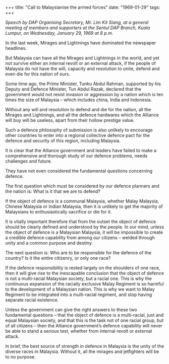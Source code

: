 +++ 
title: "Call to Malaysianise the armed forces"
date: "1969-01-29"
tags:
+++

_Speech by DAP Organising Secretary, Mr. Lim Kit Siang, at a general meeting of members and supporters at the Sentul DAP Branch, Kuala Lumpur, on Wednesday, January 29, 1969 at 8 p.m._

In the last week, Mirages and Lightnings have dominated the newspaper headlines.
	
But Malaysia can have all the Mirages and Lightnings in the world, and yet not survive either an internal revolt or an external attack, if the people of Malaysia do not have the will, capacity and resolution to unite, defend and even die for this nation of ours.
	
Some time ago, the Prime Minister, Tunku Abdul Rahman, supported by his Deputy and Defence Minister, Tun Abdul Razak, declared that the government would not resist invasion or aggression by a nation which is ten times the size of Malaysia – which includes china, India and Indonesia.
	
Without any will and resolution to defend and die for the nation, all the Mirages and Lightnings, and all the defence hardwares which the Alliance will buy will be useless, apart from their hollow prestige value.
	
Such a defence philosophy of submission is also unlikely to encourage other countries to enter into a regional collective defence pact for the defence and security of this region, including Malaysia.</u>
	
It is clear that the Alliance government and leaders have failed to make a comprehensive and thorough study of our defence problems, needs challenges and future.
	
They have not even considered the fundamental questions concerning defence.
	
The first question which must be considered by our defence planners and the nation is: What is it that we are to defend?
	
If the object of defence is a communal Malaysia, whether Malay Malaysia, Chinese Malaysia or Indian Malaysia, then it is unlikely to get the majority of Malaysians to enthusiastically sacrifice or die for it.
	
It is vitally important therefore that from the outset the object of defence should be clearly defined and understood by the people. In our mind, unless the object of defence is a Malaysian Malaysia, it will be impossible to create a credible defence capability from among our citizens – welded through unity and a common purpose and destiny.
	
The next question is:  Who are to be responsible for the defence of the country? Is it the entire citizenry, or only one race?
	
If the defence responsibility is rested largely on the shoulders of one race, then it will give rise to the inescapable conclusion that the object of defence is not a multi-racial Malaysian society, but a racial one. This is why the continuous expansion of the racially exclusive Malay Regiment is so harmful to the development of a Malaysian nation. This is why we want to Malay Regiment to be integrated into a multi-racial regiment, and stop having separate racial existence.
	
Unless the government can give the right answers to these two fundamental questions – that the object of defence is a multi-racial, just and equal Malaysian society, and that this is the task not of one racial group, but of all citizens – then the Alliance government’s defence capability will never be able to stand a serious test, whether from internal revolt or external attack.
	
In brief, the best source of strength in defence in Malaysia is the unity of the diverse races in Malaysia. Without it, all the mirages and jetfighters will be to no purpose. 
